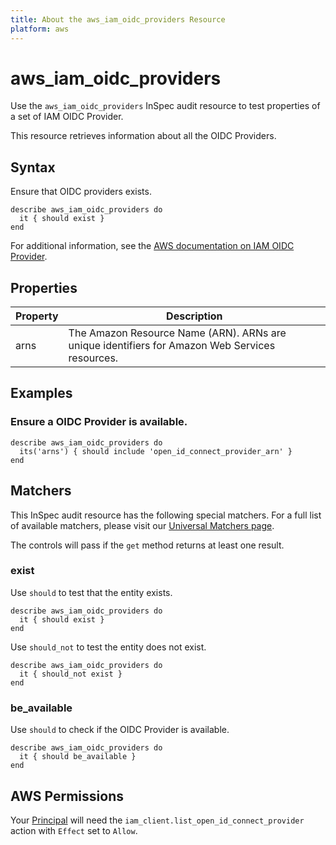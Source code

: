 ```yaml
---
title: About the aws_iam_oidc_providers Resource
platform: aws
---
```


# aws\_iam\_oidc\_providers

Use the `aws_iam_oidc_providers` InSpec audit resource to test properties of a set of IAM OIDC Provider.

This resource retrieves information about all the OIDC Providers.

## Syntax

Ensure that OIDC providers exists.

    describe aws_iam_oidc_providers do
      it { should exist }
    end


For additional information, see the [AWS documentation on IAM OIDC Provider](https://docs.aws.amazon.com/AWSCloudFormation/latest/UserGuide/aws-resource-iam-oidcprovider.html).

## Properties

| Property | Description|
| --- | --- |
| arns | The Amazon Resource Name (ARN). ARNs are unique identifiers for Amazon Web Services resources. |

## Examples

### Ensure a OIDC Provider is available.

    describe aws_iam_oidc_providers do
      its('arns') { should include 'open_id_connect_provider_arn' }
    end

## Matchers

This InSpec audit resource has the following special matchers. For a full list of available matchers, please visit our [Universal Matchers page](https://www.inspec.io/docs/reference/matchers/).

The controls will pass if the `get` method returns at least one result.

### exist

Use `should` to test that the entity exists.

    describe aws_iam_oidc_providers do
      it { should exist }
    end

Use `should_not` to test the entity does not exist.

    describe aws_iam_oidc_providers do
      it { should_not exist }
    end

### be_available

Use `should` to check if the OIDC Provider is available.

    describe aws_iam_oidc_providers do
      it { should be_available }
    end

## AWS Permissions

Your [Principal](https://docs.aws.amazon.com/IAM/latest/UserGuide/intro-structure.html#intro-structure-principal) will need the `iam_client.list_open_id_connect_provider` action with `Effect` set to `Allow`.